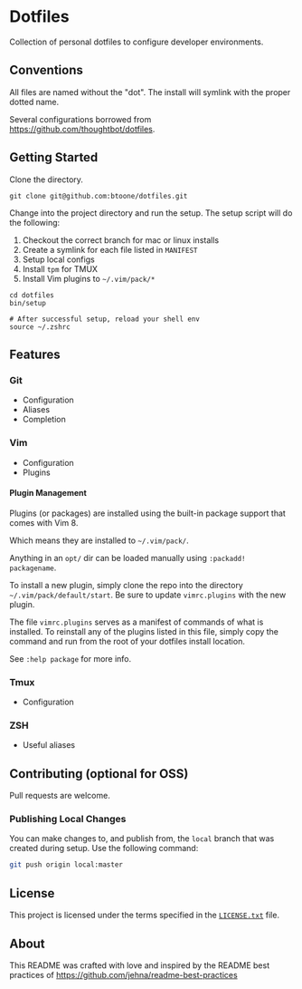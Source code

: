 Dotfiles
========

Collection of personal dotfiles to configure developer environments.

Conventions
-----------

All files are named without the "dot". The install will symlink with the proper
dotted name.

Several configurations borrowed from https://github.com/thoughtbot/dotfiles.

Getting Started
---------------

Clone the directory.

    git clone git@github.com:btoone/dotfiles.git

Change into the project directory and run the setup. The setup script will do 
the following:

1. Checkout the correct branch for mac or linux installs
2. Create a symlink for each file listed in `MANIFEST` 
3. Setup local configs
4. Install `tpm` for TMUX
5. Install Vim plugins to `~/.vim/pack/*`

```
cd dotfiles
bin/setup

# After successful setup, reload your shell env
source ~/.zshrc
```

Features
--------

### Git

* Configuration
* Aliases
* Completion

### Vim

* Configuration
* Plugins

#### Plugin Management

Plugins (or packages) are installed using the built-in package support that
comes with Vim 8. 

Which means they are installed to `~/.vim/pack/`.

Anything in an `opt/` dir can be loaded manually using `:packadd! packagename`.

To install a new plugin, simply clone the repo into the directory 
`~/.vim/pack/default/start`. Be sure to update `vimrc.plugins` with the new
plugin.

The file `vimrc.plugins` serves as a manifest of commands of what is installed.
To reinstall any of the plugins listed in this file, simply copy the command and
run from the root of your dotfiles install location.

See `:help package` for more info.

### Tmux

* Configuration

### ZSH

* Useful aliases

Contributing (optional for OSS)
-------------------------------

Pull requests are welcome.

### Publishing Local Changes

You can make changes to, and publish from, the `local` branch that was created 
during setup. Use the following command:

```sh
git push origin local:master
```

License
-------

This project is licensed under the terms specified in the [`LICENSE.txt`] file.

[`LICENSE.txt`]: /LICENSE.txt

About
-----

This README was crafted with love and inspired by the README best practices of
https://github.com/jehna/readme-best-practices

